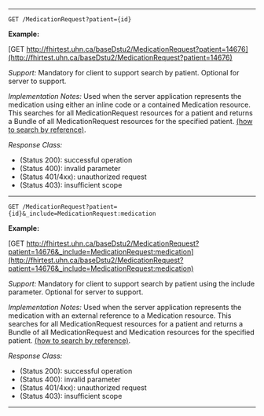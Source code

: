 -----------

`GET /MedicationRequest?patient={id}`

**Example:**

[GET http://fhirtest.uhn.ca/baseDstu2/MedicationRequest?patient=14676](http://fhirtest.uhn.ca/baseDstu2/MedicationRequest?patient=14676)

*Support:* Mandatory for client to support search by patient.  Optional for server to support.

*Implementation Notes:*  Used when the server application represents the medication using either an inline code or a contained Medication resource. This searches for all MedicationRequest resources for a patient and returns a Bundle of all MedicationRequest resources for the specified patient.  [(how to search by reference)].

*Response Class:*

-   (Status 200): successful operation
-   (Status 400): invalid parameter
-   (Status 401/4xx): unauthorized request
-   (Status 403): insufficient scope

-----------

`GET /MedicationRequest?patient={id}&_include=MedicationRequest:medication`

**Example:**

[GET http://fhirtest.uhn.ca/baseDstu2/MedicationRequest?patient=14676&_include=MedicationRequest:medication](http://fhirtest.uhn.ca/baseDstu2/MedicationRequest?patient=14676&_include=MedicationRequest:medication)

*Support:* Mandatory for client to support search by patient using the include parameter.  Optional for server to support.

*Implementation Notes:*  Used when the server application represents the medication with an external reference to  a Medication resource. This searches for all MedicationRequest resources for a patient and returns a Bundle of all MedicationRequest and Medication resources for the specified patient.  [(how to search by reference)].

*Response Class:*

-   (Status 200): successful operation
-   (Status 400): invalid parameter
-   (Status 401/4xx): unauthorized request
-   (Status 403): insufficient scope
-----

  [(how to search by reference)]: http://hl7.org/fhir/2017Jan/search.html#reference
  [(how to search by token)]: http://hl7.org/fhir/2017Jan/search.html#token
  [Composite Search Parameters]: http://hl7.org/fhir/2017Jan/search.html#combining
  [(how to search by date)]: http://hl7.org/fhir/2017Jan/search.html#date
